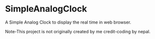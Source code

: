# SimpleAnalogClock
A Simple Analog Clock to display the real time in web browser.


Note-This project is not originally created by me
credit-coding by nepal.

